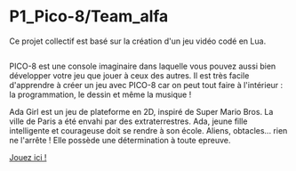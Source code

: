# P1_Pico-8/Team_alfa

<p>Ce projet collectif est basé sur la création d'un jeu vidéo codé en Lua.</p> 

<p><img align="center" alt="" src="https://github.com/Alexluu13/Pico-8-alfa/blob/master/Pico-8.png"/></p>

PICO-8 est une console imaginaire dans laquelle vous pouvez aussi bien développer votre jeu que jouer à ceux des autres. Il est très facile d'apprendre à créer un jeu avec PICO-8 car on peut tout faire à l'intérieur : la programmation, le dessin et même la musique !

Ada Girl est un jeu de plateforme en 2D, inspiré de Super Mario Bros. La ville de Paris a été envahi par des extraterrestres. Ada, jeune fille intelligente et courageuse doit se rendre à son école. Aliens, obtacles... rien ne l'arrête ! Elle possède une détermination à toute epreuve.

[Jouez ici !](https://www.lexaloffle.com/bbs/?tid=50225)

